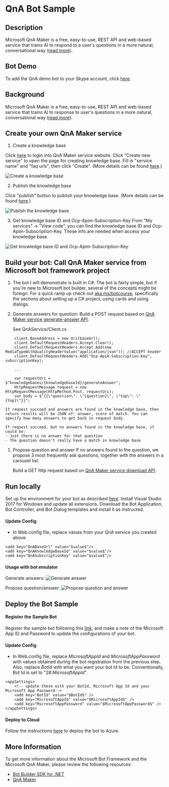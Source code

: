 # QnA Bot Sample

## Description
Microsoft QnA Maker is a free, easy-to-use, REST API and web-based service that trains AI to respond to a user's questions in a more natural, conversational way ([read more](https://docs.microsoft.com/en-us/azure/cognitive-services/qnamaker/home)).

## Bot Demo
To add the QnA demo bot to your Skype account, click [here](https://join.skype.com/bot/05ad2d2d-b847-4616-9f0a-ac9d570a9874).

## Background
Microsoft QnA Maker is a free, easy-to-use, REST API and web-based service that trains AI to response to user's questions in a more natural, conversational way ([read more](https://docs.microsoft.com/en-us/azure/cognitive-services/qnamaker/home)).

## Create your own QnA Maker service
1. Create a knowledge base

Click [here](https://qnamaker.ai) to login into QnA Maker service website. Click "Create new service" to open the page for creating knowledge base. Fill in "service name" and "faq urls", then click "Create". (More details can be found [here](https://docs.microsoft.com/en-us/azure/cognitive-services/qnamaker/guides/createkb).)

![Create a knowledge base](./assets/create-kb.png)

2. Publish the knowledge base

Click "publish" button to publish your knowledge base. (More details can be found
[here](https://docs.microsoft.com/en-us/azure/cognitive-services/qnamaker/guides/createkb).)

![Publish the knowledge base](./assets/publish-kb.png)

3. Get knowledge base ID and Ocp-Apim-Subscription-Key
From "My services" -> "View code", you can find the knowledge base ID and Ocp-Apim-Subscription-Key. These info are needed when access your knowledge base.

![Get knowledge base ID and Ocp-Apim-Subscription-Key](./assets/kb-keys.png)


## Build your bot: Call QnA Maker service from Microsoft bot framework project
1. The bot I will demonstrate is built in C#. The bot is fairly simple, but if you're new to Microsoft bot builder, several of the concepts might be foreign. For a quick ramp up check out [aka.ms/botcourse](http://aka.ms/botcourse), specifically the sections about setting up a C# project, using cards and using dialogs.

1. Generate answers for question:
    Build a POST request based on [QnA Maker service generate-answer API](https://westus.dev.cognitive.microsoft.com/docs/services/58994a073d9e04097c7ba6fe/operations/58994a073d9e041ad42d9ba9).

    See QnAService/Client.cs
```
    client.BaseAddress = new Uri(baseUrl);
    client.DefaultRequestHeaders.Accept.Clear();
    client.DefaultRequestHeaders.Accept.Add(new MediaTypeWithQualityHeaderValue("application/json")); //ACCEPT header
    client.DefaultRequestHeaders.Add("Ocp-Apim-Subscription-Key", subscriptionKey);

    ...

    var requestUri = $"knowledgebases/{knowledgebaseId}/generateAnswer";
    HttpRequestMessage request = new HttpRequestMessage(HttpMethod.Post, requestUri);
    var body = $"{{\"question\": \"{question}\", \"top\": \"{top}\"}}";
```

    If request succeed and answers are found in the knowledge base, then return results will be JSON of: answer, score of match. You can specify how many answers to get back in request body.

    If request succeed, but no answers found in the knowledge base, it could be:
    - Just there is no answer for that question
    - The question doesn't really have a match in knowledge base

1. Propose question and answer
    If no answers found to the question, we propose 3 most frequently ask questions, together with the answers in a carousel list:

    Build a GET http request based on [QnA Maker service download API](https://westus.dev.cognitive.microsoft.com/docs/services/58994a073d9e04097c7ba6fe/operations/58994a073d9e041ad42d9bac).

## Run locally
Set up the environment for your bot as described [here](https://docs.microsoft.com/en-us/bot-framework/dotnet/bot-builder-dotnet-quickstart). Install Visual Studio 2017 for Windows and update all extensions. Download the Bot Application, Bot Controller, and Bot Dialog templates and install it as instructed.

#### Update Config

- In Web.config file, replace values from your QnA service you created above.
```
<add key="QnABaseUrl" value="$value$"/>
<add key="QnAKnowledgeBaseId" value="$value$"/>
<add key="QnASubscriptionKey" value="$value$"/>
```

#### Usage with bot emulator

Generate answers:
![Generate answer](./assets/generate-answer.png)

Propose question/answer:
![Propose question and answer](./assets/no-match.png)

## Deploy the Bot Sample

#### Register the Sample Bot
Register the sample bot following this [link](https://docs.microsoft.com/en-us/bot-framework/portal-register-bot), and make a note of the Microsoft App ID and Password to update the configurations of your bot.

#### Update Config

- In Web.config file, replace $MicrosoftAppId$ and $MicrosoftAppPassword$ with values obtained during the bot registration from the previous step. Also, replace $BotId$ with what you want your bot Id to be. Conventionally, Bot Id is set to "28:$MicrosoftAppId$".
```
<appSettings>
    <!-- update these with your BotId, Microsoft App Id and your Microsoft App Password-->
    <add key="BotId" value="$BotId$" />
    <add key="MicrosoftAppId" value="$MicrosoftAppId$" />
    <add key="MicrosoftAppPassword" value="$MicrosoftAppPassword$" />
</appSettings>
```

#### Deploy to Cloud

Follow the instructions [here](https://docs.microsoft.com/en-us/bot-framework/deploy-bot-overview) to deploy the bot to Azure.


## More Information
To get more information about the Microsoft Bot Framework and the Microsoft QnA Maker, please review the following resources:
- [Bot Builder SDK for .NET](https://docs.microsoft.com/en-us/bot-framework/dotnet/bot-builder-dotnet-overview)
- [QnA Maker](https://azure.microsoft.com/en-us/services/cognitive-services/qna-maker/)
